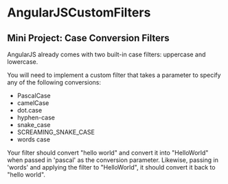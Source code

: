 # AngularJSCustomFilters

## Mini Project: Case Conversion Filters

AngularJS already comes with two built-in case filters: uppercase and lowercase.

You will need to implement a custom filter that takes a parameter to specify any of the following conversions:

* PascalCase
* camelCase
* dot.case
* hyphen-case
* snake_case
* SCREAMING_SNAKE_CASE
* words case

Your filter should convert "hello world" and convert it into "HelloWorld" when passed in 'pascal' as the conversion parameter. Likewise, passing in 'words' and applying the filter to "HelloWorld", it should convert it back to "hello world".

